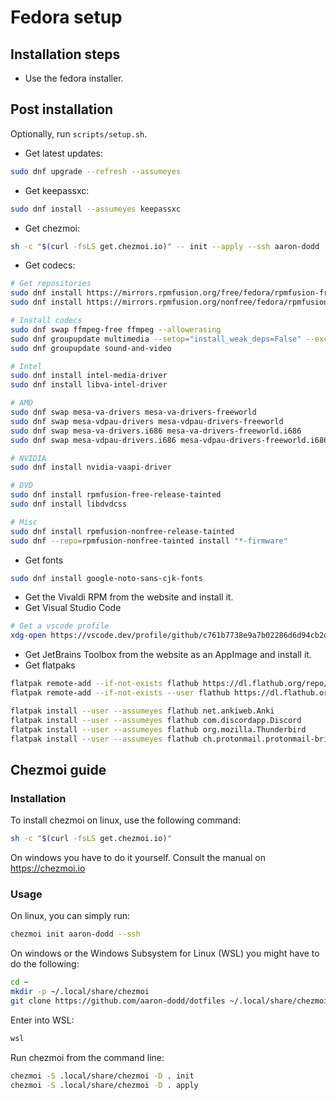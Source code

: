 # Fedora setup
## Installation steps

- Use the fedora installer.

## Post installation

Optionally, run `scripts/setup.sh`.

- Get latest updates:

```bash
sudo dnf upgrade --refresh --assumeyes
```

- Get keepassxc:

```bash
sudo dnf install --assumeyes keepassxc
```

- Get chezmoi:

```bash
sh -c "$(curl -fsLS get.chezmoi.io)" -- init --apply --ssh aaron-dodd
```

- Get codecs:

```bash
# Get repositories
sudo dnf install https://mirrors.rpmfusion.org/free/fedora/rpmfusion-free-release-$(rpm -E %fedora).noarch.rpm
sudo dnf install https://mirrors.rpmfusion.org/nonfree/fedora/rpmfusion-nonfree-release-$(rpm -E %fedora).noarch.rpm

# Install codecs
sudo dnf swap ffmpeg-free ffmpeg --allowerasing
sudo dnf groupupdate multimedia --setop="install_weak_deps=False" --exclude=PackageKit-gstreamer-plugin
sudo dnf groupupdate sound-and-video

# Intel
sudo dnf install intel-media-driver
sudo dnf install libva-intel-driver

# AMD
sudo dnf swap mesa-va-drivers mesa-va-drivers-freeworld
sudo dnf swap mesa-vdpau-drivers mesa-vdpau-drivers-freeworld
sudo dnf swap mesa-va-drivers.i686 mesa-va-drivers-freeworld.i686
sudo dnf swap mesa-vdpau-drivers.i686 mesa-vdpau-drivers-freeworld.i686

# NVIDIA
sudo dnf install nvidia-vaapi-driver

# DVD
sudo dnf install rpmfusion-free-release-tainted
sudo dnf install libdvdcss

# Misc
sudo dnf install rpmfusion-nonfree-release-tainted
sudo dnf --repo=rpmfusion-nonfree-tainted install "*-firmware"
```

- Get fonts

```bash
sudo dnf install google-noto-sans-cjk-fonts
```

- Get the Vivaldi RPM from the website and install it.
- Get Visual Studio Code

```bash
# Get a vscode profile
xdg-open https://vscode.dev/profile/github/c761b7738e9a7b02286d6d94cb2d1ecd
```

- Get JetBrains Toolbox from the website as an AppImage and install it.
- Get flatpaks

```bash
flatpak remote-add --if-not-exists flathub https://dl.flathub.org/repo/flathub.flatpakrepo
flatpak remote-add --if-not-exists --user flathub https://dl.flathub.org/repo/flathub.flatpakrepo

flatpak install --user --assumeyes flathub net.ankiweb.Anki
flatpak install --user --assumeyes flathub com.discordapp.Discord
flatpak install --user --assumeyes flathub org.mozilla.Thunderbird
flatpak install --user --assumeyes flathub ch.protonmail.protonmail-bridge
```

## Chezmoi guide
### Installation

To install chezmoi on linux, use the following command:

```bash
sh -c "$(curl -fsLS get.chezmoi.io)"
```

On windows you have to do it yourself. Consult the manual on https://chezmoi.io

### Usage

On linux, you can simply run:

```bash
chezmoi init aaron-dodd --ssh
```

On windows or the Windows Subsystem for Linux (WSL) you might have to do the following:

```bash
cd ~
mkdir -p ~/.local/share/chezmoi
git clone https://github.com/aaron-dodd/dotfiles ~/.local/share/chezmoi
```

Enter into WSL:

```bash
wsl
```

Run chezmoi from the command line:

```bash
chezmoi -S .local/share/chezmoi -D . init
chezmoi -S .local/share/chezmoi -D . apply
```
